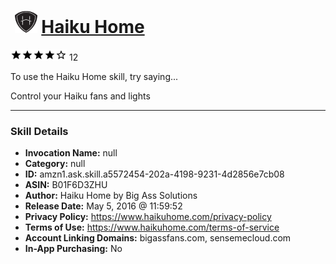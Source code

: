 # &nbsp;<img src="skill_icon" alt="Haiku Home icon" width="36"> [Haiku Home](http://alexa.amazon.com/#skills/amzn1.ask.skill.a5572454-202a-4198-9231-4d2856e7cb08)
![4 stars](../../images/ic_star_black_18dp_1x.png)![4 stars](../../images/ic_star_black_18dp_1x.png)![4 stars](../../images/ic_star_black_18dp_1x.png)![4 stars](../../images/ic_star_black_18dp_1x.png)![4 stars](../../images/ic_star_border_black_18dp_1x.png) 12

To use the Haiku Home skill, try saying...

Control your Haiku fans and lights

***

### Skill Details

* **Invocation Name:** null
* **Category:** null
* **ID:** amzn1.ask.skill.a5572454-202a-4198-9231-4d2856e7cb08
* **ASIN:** B01F6D3ZHU
* **Author:** Haiku Home by Big Ass Solutions
* **Release Date:** May 5, 2016 @ 11:59:52
* **Privacy Policy:** https://www.haikuhome.com/privacy-policy
* **Terms of Use:** https://www.haikuhome.com/terms-of-service
* **Account Linking Domains:** bigassfans.com, sensemecloud.com
* **In-App Purchasing:** No

